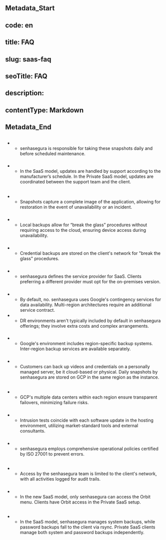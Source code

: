 ## Metadata_Start 
## code: en
## title: FAQ 
## slug: saas-faq 
## seoTitle: FAQ 
## description:  
## contentType: Markdown 
## Metadata_End
## 

### 

*   
  * senhasegura is responsible for taking these snapshots daily and before scheduled maintenance.

### 

*   
  * In the SaaS model, updates are handled by support according to the manufacturer’s schedule. In the Private SaaS model, updates are coordinated between the support team and the client.

## 

### 

*   
  * Snapshots capture a complete image of the application, allowing for restoration in the event of unavailability or an incident.

### 

*   
  * Local backups allow for “break the glass” procedures without requiring access to the cloud, ensuring device access during unavailability.

### 

*   
  * Credential backups are stored on the client's network for "break the glass" procedures.

### 

*   
  * senhasegura defines the service provider for SaaS. Clients preferring a different provider must opt for the on-premises version.

### 

*   
  * By default, no. senhasegura uses Google's contingency services for data availability. Multi-region architectures require an additional service contract.  
*   
  * DR environments aren't typically included by default in senhasegura offerings; they involve extra costs and complex arrangements.

### 

*   
  * Google's environment includes region-specific backup systems. Inter-region backup services are available separately.

### 

*   
  * Customers can back up videos and credentials on a personally managed server, be it cloud-based or physical. Daily snapshots by senhasegura are stored on GCP in the same region as the instance.

## 

### 

*   
  * GCP's multiple data centers within each region ensure transparent failovers, minimizing failure risks.

### 

*   
  * Intrusion tests coincide with each software update in the hosting environment, utilizing market-standard tools and external consultants.

### 

*   
  * senhasegura employs comprehensive operational policies certified by ISO 27001 to prevent errors.

## 

### 

*   
  * Access by the senhasegura team is limited to the client's network, with all activities logged for audit trails.

### 

*   
  * In the new SaaS model, only senhasegura can access the Orbit menu. Clients have Orbit access in the Private SaaS setup.

## 

### 

*   
  * In the SaaS model, senhasegura manages system backups, while password backups fall to the client via rsync. Private SaaS clients manage both system and password backups independently.

